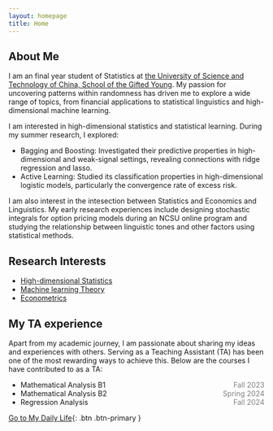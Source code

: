 ```yaml
---
layout: homepage
title: Home
---
```


## About Me

I am an final year student of Statistics at [the University of Science and Technology of China, School of the Gifted Young](https://en.scgy.ustc.edu.cn/). My passion for uncovering patterns within randomness has driven me to explore a wide range of topics, from financial applications to statistical linguistics and high-dimensional machine learning.

I am interested in high-dimensional statistics and statistical learning. During my summer research, I explored:

-  Bagging and Boosting: Investigated their predictive properties in high-dimensional and weak-signal settings, revealing connections with ridge regression and lasso.
-  Active Learning: Studied its classification properties in high-dimensional logistic models, particularly the convergence rate of excess risk.

I am also interest in the intesection between Statistics and Economics and Linguistics. My early research experiences include designing stochastic integrals for option pricing models during an NCSU online program and studying the relationship between linguistic tones and other factors using statistical methods.

## Research Interests

- <ins> High-dimensional Statistics
- <ins> Machine learning Theory
- <ins> Econometrics

## My TA experience

Apart from my academic journey, I am passionate about sharing my ideas and experiences with others. Serving as a Teaching Assistant (TA) has been one of the most rewarding ways to achieve this. Below are the courses I have contributed to as a TA:

- <span style="display: inline-block; width: 80%;">Mathematical Analysis B1</span> <span style="float: right; color: gray;">Fall 2023</span>
- <span style="display: inline-block; width: 80%;">Mathematical Analysis B2</span> <span style="float: right; color: gray;">Spring 2024</span>
- <span style="display: inline-block; width: 80%;">Regression Analysis</span> <span style="float: right; color: gray;">Fall 2024</span>
  
[Go to My Daily Life](mylife.html){: .btn .btn-primary }




